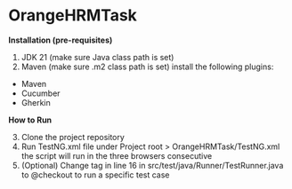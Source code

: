 # OrangeHRMTask

**Installation (pre-requisites)**

1. JDK 21 (make sure Java class path is set)
2. Maven (make sure .m2 class path is set)
   install the following plugins:
* Maven
* Cucumber
* Gherkin

**How to Run**

3. Clone the project repository
4. Run TestNG.xml file under Project root > OrangeHRMTask/TestNG.xml the script will run in the three browsers consecutive
5. (Optional) Change tag in line 16 in src/test/java/Runner/TestRunner.java to @checkout to run a specific test case
